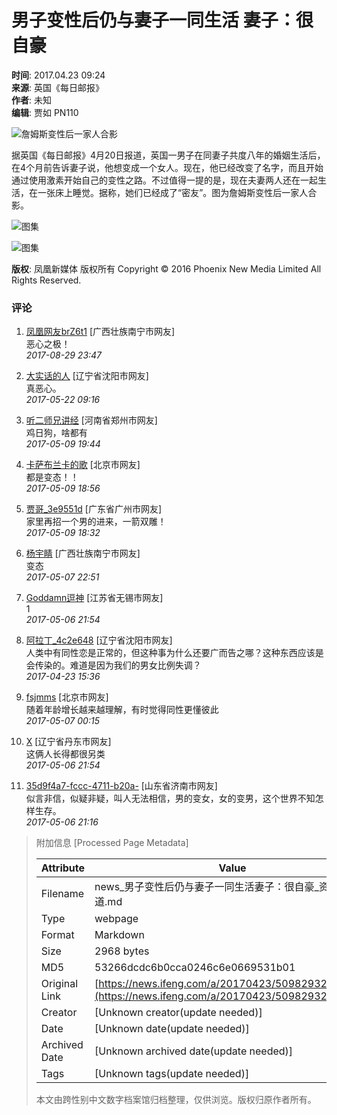 # 男子变性后仍与妻子一同生活 妻子：很自豪

**时间**: 2017.04.23 09:24  
**来源**: 英国《每日邮报》  
**作者**: 未知  
**编辑**: 贾如 PN110  

![詹姆斯变性后一家人合影](http://p1.ifengimg.com/a/2017_17/b17e5741ee2f0f8_size61_w640_h426.jpg)

据英国《每日邮报》4月20日报道，英国一男子在同妻子共度八年的婚姻生活后，在4个月前告诉妻子说，他想变成一个女人。现在，他已经改变了名字，而且开始通过使用激素开始自己的变性之路。不过值得一提的是，现在夫妻两人还在一起生活，在一张床上睡觉。据称，她们已经成了“密友”。图为詹姆斯变性后一家人合影。

![图集](http://y1.ifengimg.com/a/2016/0323/hd/s/loading.gif)

![图集](http://d.ifengimg.com/mw978_mh598/p1.ifengimg.com/a/2017_17/b17e5741ee2f0f8_size61_w640_h426.jpg)  

**版权**: 凤凰新媒体 版权所有 Copyright © 2016 Phoenix New Media Limited All Rights Reserved.

### 评论

1. [凤凰网友brZ6t1](https://gentie.ifeng.com/myComments?guid=75120793) \[广西壮族南宁市网友\]  
   恶心之极！  
   _2017-08-29 23:47_  

2. [大实话的人](https://gentie.ifeng.com/myComments?guid=68409328) \[辽宁省沈阳市网友\]  
   真恶心。  
   _2017-05-22 09:16_  

3. [听二师兄讲经](https://gentie.ifeng.com/myComments?guid=62352710) \[河南省郑州市网友\]  
   鸡日狗，啥都有  
   _2017-05-09 19:44_  

4. [卡萨布兰卡的歌](https://gentie.ifeng.com/myComments?guid=52635283) \[北京市网友\]  
   都是变态！！  
   _2017-05-09 18:56_  

5. [贾哥\_3e9551d](https://gentie.ifeng.com/myComments?guid=65623325) \[广东省广州市网友\]  
   家里再招一个男的进来，一箭双雕！  
   _2017-05-09 18:32_  

6. [杨宇睛](https://gentie.ifeng.com/myComments?guid=64484585) \[广西壮族南宁市网友\]  
   变态  
   _2017-05-07 22:51_  

7. [Goddamn逗神](https://gentie.ifeng.com/myComments?guid=51832589) \[江苏省无锡市网友\]  
   1  
   _2017-05-06 21:54_  

8. [阿拉丁\_4c2e648](https://gentie.ifeng.com/myComments?guid=79881800) \[辽宁省沈阳市网友\]  
   人类中有同性恋是正常的，但这种事为什么还要广而告之哪？这种东西应该是会传染的。难道是因为我们的男女比例失调？  
   _2017-04-23 15:36_  

9. [fsjmms](https://gentie.ifeng.com/myComments?guid=67777386) \[北京市网友\]  
   随着年龄增长越来越理解，有时觉得同性更懂彼此  
   _2017-05-07 00:15_  

10. [X](https://gentie.ifeng.com/myComments?guid=80625788) \[辽宁省丹东市网友\]  
    这俩人长得都很另类  
    _2017-05-06 21:54_  

11. [35d9f4a7-fccc-4711-b20a-](https://gentie.ifeng.com/myComments?guid=81938673) \[山东省济南市网友\]  
    似言非信，似疑非疑，叫人无法相信，男的变女，女的变男，这个世界不知怎样生存。  
    _2017-05-06 21:16_  

> 附加信息 [Processed Page Metadata]
>
> | Attribute       | Value                                  |
> |-----------------|----------------------------------------|
> | Filename        | news_男子变性后仍与妻子一同生活妻子：很自豪_资讯频道.md                             |
> | Type            | webpage                                 |
> | Format          | Markdown                               |
> | Size            | 2968 bytes                           |
> | MD5             | 53266dcdc6b0cca0246c6e0669531b01                                  |
> | Original Link   | [https://news.ifeng.com/a/20170423/50982932_0.shtml](https://news.ifeng.com/a/20170423/50982932_0.shtml)                         |
> | Creator         | [Unknown creator(update needed)]                              |
> | Date            | [Unknown date(update needed)]                                 |
> | Archived Date   | [Unknown archived date(update needed)]                             |
> | Tags            | [Unknown tags(update needed)]                                 |
>
> 本文由跨性别中文数字档案馆归档整理，仅供浏览。版权归原作者所有。
>
